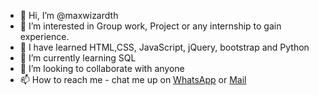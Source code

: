 - 👋 Hi, I’m @maxwizardth
- 👀 I’m interested in Group work, Project or any internship to gain experience.
- 🌱 I have learned HTML,CSS, JavaScript, jQuery, bootstrap and Python
- 🌱 I’m currently learning SQL
- 💞️ I’m looking to collaborate with anyone
- 📫 How to reach me - chat me up on [WhatsApp](https://wa.me/2349153036869?text=Hey!%%20Maxwizard%20l=I%20need%20your%20assistance%20from%20dev) or [Mail](mailto:aoladejo382@stu.ui.edu.ng?Subject=Hey!%%20Maxwizard%20l=I%20need%20your%20assistance%20from%20dev)

<!---
maxwizardth/maxwizardth is a ✨ special ✨ repository because its `README.md` (this file) appears on your GitHub profile.
You can click the Preview link to take a look at your changes.
--->
